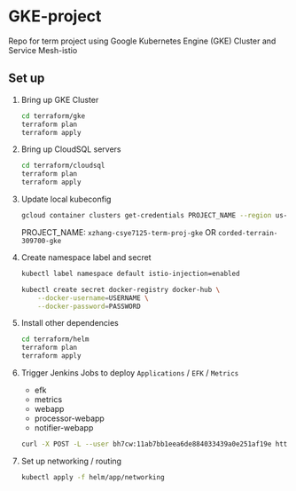 # GKE-project

Repo for term project using Google Kubernetes Engine (GKE) Cluster and Service Mesh-istio

## Set up

1. Bring up GKE Cluster

    ```bash
    cd terraform/gke
    terraform plan
    terraform apply
    ```

2. Bring up CloudSQL servers

    ```bash
    cd terraform/cloudsql
    terraform plan
    terraform apply
    ```

3. Update local kubeconfig

    ```bash
    gcloud container clusters get-credentials PROJECT_NAME --region us-east1
    ```

    PROJECT_NAME: `xzhang-csye7125-term-proj-gke` OR `corded-terrain-309700-gke`

4. Create namespace label and secret

    ```bash
    kubectl label namespace default istio-injection=enabled

    kubectl create secret docker-registry docker-hub \
        --docker-username=USERNAME \
        --docker-password=PASSWORD
    ```

5. Install other dependencies

    ```bash
    cd terraform/helm
    terraform plan
    terraform apply
    ```

6. Trigger Jenkins Jobs to deploy `Applications` / `EFK` / `Metrics`

    - efk
    - metrics
    - webapp
    - processor-webapp
    - notifier-webapp

    ```bash
    curl -X POST -L --user bh7cw:11ab7bb1eea6de884033439a0e251af19e https://jenkins.gke.prod.bh7cw.me/job/JOB_NAME/build
    ```

7. Set up networking / routing

    ```bash
    kubectl apply -f helm/app/networking
    ```
